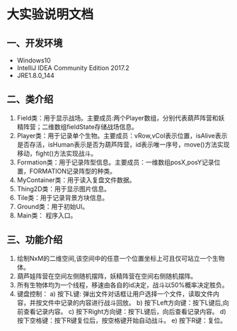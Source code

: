 # 大实验说明文档

## 一、开发环境  
- Windows10
- IntelliJ IDEA Community Edition 2017.2
- JRE1.8.0_144


## 二、类介绍

1. Field类：用于显示战场。主要成员:两个Player数组，分别代表葫芦阵营和妖精阵营；二维数组fieldState存储战场信息。
2. Player类：用于记录单个生物。主要成员：vRow,vCol表示位置，isAlive表示是否存活，isHuman表示是否为葫芦阵营，id表示唯一序号，move()方法实现移动，fight()方法实现战斗。
3. Formation类：用于记录阵型信息。主要成员：一维数组posX,posY记录位置，FORMATION记录阵型的种类。
4. MyContainer类：用于读入复盘文件数据。
5. Thing2D类：用于显示图片信息。
6. Tile类：用于记录背景方块信息。
7. Ground类：用于初始UI。
8. Main类： 程序入口。

## 三、功能介绍

1. 绘制NxM的二维空间,该空间中的任意一个位置坐标上可且仅可站立一个生物体。
2. 葫芦娃阵营在空间左侧随机摆阵，妖精阵营在空间右侧随机摆阵。
3. 所有生物体均为一个线程，移速由各自的id决定，战斗以50%概率决定胜负。
4. 键盘控制：
a) 按下L键: 弹出文件对话框让用户选择一个文件，读取文件内容，并按文件中记录的内容进行战斗回放。
b) 按下Left方向键：按下L键后,向前查看记录内容。
c) 按下Right方向键：按下L键后，向后查看记录内容。
d) 按下空格键：按下R键复位后，按空格键开始自动战斗。
e) 按下R键：复位。
